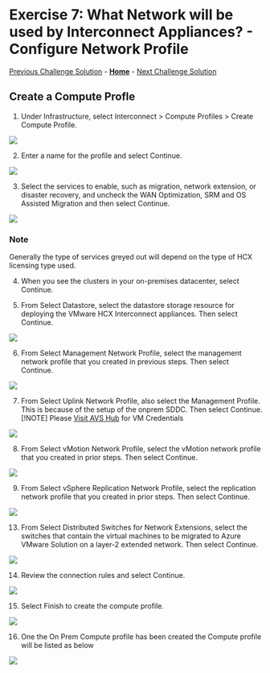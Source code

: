# Exercise 7: What Network will be used by Interconnect Appliances? - Configure Network Profile

[Previous Challenge Solution](./06-HCX-Network-Profiles.md) - **[Home](../Readme.md)** - [Next Challenge Solution](./08-HCX-Service-Mesh.md)

## Create a Compute Profle

1.	Under Infrastructure, select Interconnect > Compute Profiles > Create Compute Profile.

![](./Images/07-HCX-Compute-Profiles/HCX_image21.png)

2.	Enter a name for the profile and select Continue.

![](./Images/07-HCX-Compute-Profiles/HCX_image22.png)

3.	Select the services to enable, such as migration, network extension, or disaster recovery, and uncheck the WAN Optimization, SRM and OS Assisted Migration and then select Continue.

![](./Images/07-HCX-Compute-Profiles/HCX_image23.png)

### Note 
Generally the type of services greyed out will depend on the type of HCX licensing type used.  

4.	When you see the clusters in your on-premises datacenter, select Continue.

5.	From Select Datastore, select the datastore storage resource for deploying the VMware HCX Interconnect appliances. Then select Continue.

![](./Images/07-HCX-Compute-Profiles/HCX_ComputeCluster001.PNG)

6.	From Select Management Network Profile, select the management network profile that you created in previous steps. Then select Continue.

![](./Images/07-HCX-Compute-Profiles/HCX_ComputeCluster002.PNG)

7.	From Select Uplink Network Profile, also select the Management Profile. This is because of the setup of the onprem SDDC. Then select Continue.
[!NOTE]
Please [Visit AVS Hub](https://www.avshub.io/workshop-guide/#credentials-for-the-workload-vms) for VM Credentials


![](./Images/07-HCX-Compute-Profiles/HCX_image27.png)

8.	From Select vMotion Network Profile, select the vMotion network profile that you created in prior steps. Then select Continue.

![](./Images/07-HCX-Compute-Profiles/HCX_image28.png)

9.	From Select vSphere Replication Network Profile, select the replication network profile that you created in prior steps. Then select Continue.

![](./Images/07-HCX-Compute-Profiles/HCX_image29.png)

13.	From Select Distributed Switches for Network Extensions, select the switches that contain the virtual machines to be migrated to Azure VMware Solution on a layer-2 extended network. Then select Continue.

![](./Images/07-HCX-Compute-Profiles/HCX_image30.png)

14.	Review the connection rules and select Continue.

![](./Images/07-HCX-Compute-Profiles/HCX_image31.png)

15.	Select Finish to create the compute profile.

![](./Images/07-HCX-Compute-Profiles/HCX_image32.png)
 
16.	One the On Prem Compute profile has been created the Compute profile will be listed as below

![](./Images/07-HCX-Compute-Profiles/HCX_image33.png)
